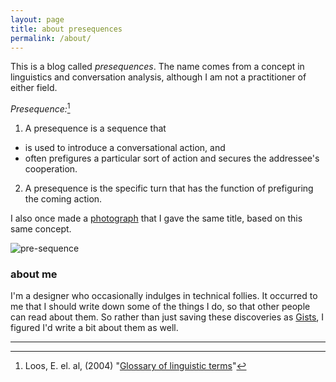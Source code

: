 ```yaml
---
layout: page
title: about presequences
permalink: /about/
---
```


This is a blog called _presequences_. The name comes from a concept in linguistics and conversation analysis, although I am not a practitioner of either field.

_Presequence:_[^definition]

1. A presequence is a sequence that
 - is used to introduce a conversational action, and
 - often prefigures a particular sort of action and secures the addressee's cooperation.
2. A presequence is the specific turn that has the function of prefiguring the coming action.

I also once made a [photograph](http://andr3wmill3r.blogspot.com/2012/02/pre-sequences.html) that I gave the same title, based on this same concept.

![pre-sequence](http://4.bp.blogspot.com/-9aL8pAmsngM/Ty_B5E8w7YI/AAAAAAAABIk/7a-UkQDzbBc/s400/DSCF0194.jpg)

### about me
I'm a designer who occasionally indulges in technical follies. It occurred to me that I should write down some of the things I do, so that other people can read about them. So rather than just saving these discoveries as [Gists](https://gist.github.com/andrewpmiller), I figured I'd write a bit about them as well.

---

[^definition]: Loos, E. el. al, (2004) "[Glossary of linguistic terms](http://www-01.sil.org/linguistics/GlossaryOfLinguisticTerms/Index.htm)"

